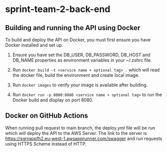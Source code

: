 # sprint-team-2-back-end

Building and running the API using Docker
---

To build and deploy the API on Docker, you must first ensure you have Docker installed and set up.

1. Ensure you have set the DB_USER, DB_PASSWORD, DB_HOST and DB_NAME properties as environment variables in your ~/.zshrc file.

2. Run `docker build -t <service name + optional tag> .` which will read the docker file, build the environment and create local image.

3. Run `docker images` to verify your image is available after building. 

4. Run `docker run -p 8080:8080 <service name + optional tag>` to run the Docker build and display on port 8080.

Docker on GitHub Actions
---

When running pull request to main branch, the deploy.yml file will be run which will deploy the API to the AWS Server.
The link to the server is https://sgrrqppfh2.eu-west-1.awsapprunner.com/swagger and run requests using HTTPS Scheme instead of HTTP.